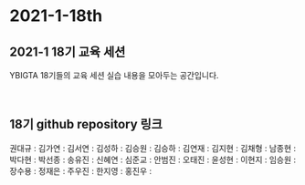 # 2021-1-18th

## 2021-1 18기 교육 세션 

YBIGTA 18기들의 교육 세션 실습 내용을 모아두는 공간입니다.

<br>

## 18기 github repository 링크
권대규 : 
김가연 :
김서연 :
김성하 :
김승원 :
김승하 :
김연재 :
김지현 :
김채형 :
남종현 :
박다현 :
박선종 :
송유진 :
신혜연 :
심준교 :
안범진 :
오태진 :
윤성현 :
이현지 :
임승원 :
장수용 :
정재은 :
주우진 :
한지영 :
홍진우 :